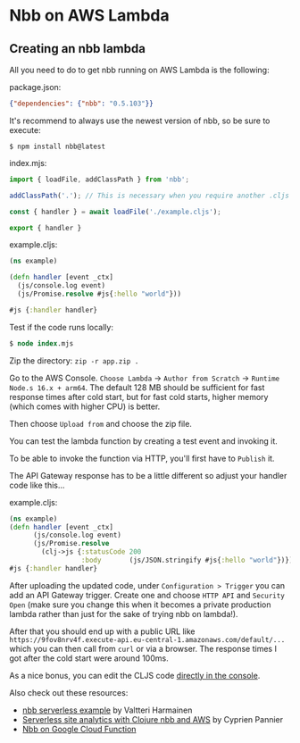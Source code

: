 # Nbb on AWS Lambda

## Creating an nbb lambda

All you need to do to get nbb running on AWS Lambda is the following:

package.json:
``` json
{"dependencies": {"nbb": "0.5.103"}}
```

It's recommend to always use the newest version of nbb, so be sure to execute:

``` shell
$ npm install nbb@latest
```

index.mjs:
``` javascript
import { loadFile, addClassPath } from 'nbb';

addClassPath('.'); // This is necessary when you require another .cljs file

const { handler } = await loadFile('./example.cljs');

export { handler }
```

example.cljs:
``` clojure
(ns example)

(defn handler [event _ctx]
  (js/console.log event)
  (js/Promise.resolve #js{:hello "world"}))

#js {:handler handler}
```

Test if the code runs locally:

``` clojure
$ node index.mjs
```

Zip the directory: `zip -r app.zip .`

Go to the AWS Console. `Choose Lambda` -> `Author from Scratch` -> `Runtime Node.s 16.x + arm64`.
The default 128 MB should be sufficient for fast response
times after cold start, but for fast cold starts, higher memory (which comes
with higher CPU) is better.

Then choose `Upload from` and choose the zip file.

You can test the lambda function by creating a test event and invoking it.

To be able to invoke the function via HTTP, you'll first have to `Publish` it.

The API Gateway response has to be a little different so adjust your handler code like this...

example.cljs:
```clojure
(ns example)
(defn handler [event _ctx]
      (js/console.log event)
      (js/Promise.resolve
        (clj->js {:statusCode 200
                  :body       (js/JSON.stringify #js{:hello "world"})})))
#js {:handler handler}
```

After uploading the updated code, under `Configuration > Trigger` you can add an
API Gateway trigger. Create one and choose `HTTP API` and `Security Open` (make
sure you change this when it becomes a private production lambda rather than
just for the sake of trying nbb on lambda!).

After that you should end up with a public URL like
`https://9fov8nrv4f.execute-api.eu-central-1.amazonaws.com/default/...` which
you can then call from `curl` or via a browser. The response times I got after
the cold start were around 100ms.

As a nice bonus, you can edit the CLJS code [directly in the console](https://twitter.com/borkdude/status/1479786184557617160).

Also check out these resources:

- [nbb serverless example](https://github.com/vharmain/nbb-serverless-example)
by Valtteri Harmainen
- [Serverless site analytics with Clojure nbb and AWS](https://www.loop-code-recur.io/simple-site-analytics-with-serverless-clojure/) by Cyprien Pannier
- [Nbb on Google Cloud Function](gcloud_functions.md)
